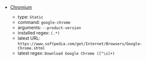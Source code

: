 - [Chromium](https://www.chromium.org/)

  - type: `Static`
  - command: `google-chrome`
  - arguments: `--product-version`
  - installed regex: `(.*)`
  - latest URL: `https://www.softpedia.com/get/Internet/Browsers/Google-Chrome.shtml`
  - latest regex: `Download Google Chrome ([^\s]+) `
